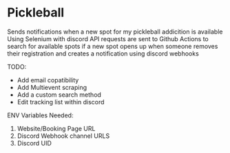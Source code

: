 # Pickleball
Sends notifications when a new spot for my pickleball addicition is available 
Using Selenium with discord API requests are sent to Github Actions to search for available spots if a new spot opens up when someone removes their registration and creates a notification using discord webhooks

TODO: 
  - Add email copatibility
  - Add Multievent scraping
  - Add a custom search method
  - Edit tracking list within discord

ENV Variables Needed:
1) Website/Booking Page URL 
2) Discord Webhook channel URLS
3) Discord UID

   

